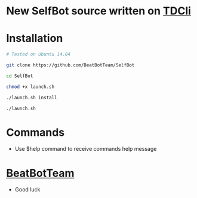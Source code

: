 # New SelfBot source written on [TDCli](valtman.name/telegram-cli)

# Installation

```sh
# Tested on Ubuntu 14.04

git clone https://github.com/BeatBotTeam/SelfBot

cd SelfBot

chmod +x launch.sh

./launch.sh install

./launch.sh
```

# Commands

* Use $help command to receive commands help message


# [BeatBotTeam](telegram.me/beatBot_Channel)

* Good luck 
